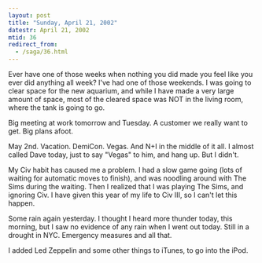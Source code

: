 ```yaml
---
layout: post
title: "Sunday, April 21, 2002"
datestr: April 21, 2002
mtid: 36
redirect_from:
  - /saga/36.html
---
```


Ever have one of those weeks when nothing you did made you feel like you ever
did anything all week? I've had one of those weekends. I was going to clear
space for the new aquarium, and while I have made a very large amount of space,
most of the cleared space was NOT in the living room, where the tank is going
to go.

Big meeting at work tomorrow and Tuesday. A customer we really want to get.
Big plans afoot.

May 2nd. Vacation. DemiCon. Vegas. And N+I in the middle of it all. I almost
called Dave today, just to say &quot;Vegas&quot; to him, and hang up. But I
didn't.

My Civ habit has caused me a problem. I had a slow game going (lots of waiting
for automatic moves to finish), and was noodling around with The Sims during
the waiting. Then I realized that I was playing The Sims, and ignoring Civ.
I have given this year of my life to Civ III, so I can't let this happen.

Some rain again yesterday. I thought I heard more thunder today, this morning,
but I saw no evidence of any rain when I went out today. Still in a drought
in NYC. Emergency measures and all that.

I added Led Zeppelin and some other things to iTunes, to go into the iPod.

